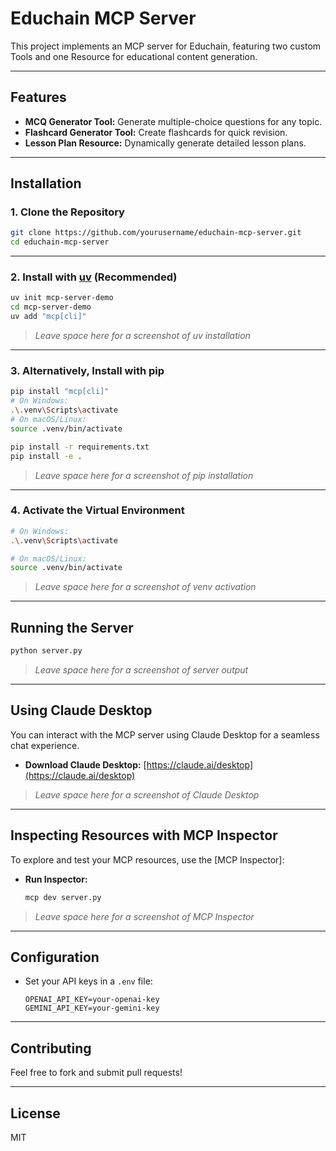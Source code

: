 # Educhain MCP Server

This project implements an MCP server for Educhain, featuring two custom Tools and one Resource for educational content generation.

---

## Features

- **MCQ Generator Tool:** Generate multiple-choice questions for any topic.
- **Flashcard Generator Tool:** Create flashcards for quick revision.
- **Lesson Plan Resource:** Dynamically generate detailed lesson plans.

---

## Installation

### 1. Clone the Repository

```sh
git clone https://github.com/yourusername/educhain-mcp-server.git
cd educhain-mcp-server
```

---

### 2. Install with [uv](https://github.com/astral-sh/uv) (Recommended)

```sh
uv init mcp-server-demo
cd mcp-server-demo
uv add "mcp[cli]"
```

> _Leave space here for a screenshot of uv installation_

---

### 3. Alternatively, Install with pip

```sh
pip install "mcp[cli]"
# On Windows:
.\.venv\Scripts\activate
# On macOS/Linux:
source .venv/bin/activate

pip install -r requirements.txt
pip install -e .
```

> _Leave space here for a screenshot of pip installation_

---

### 4. Activate the Virtual Environment

```sh
# On Windows:
.\.venv\Scripts\activate

# On macOS/Linux:
source .venv/bin/activate
```

> _Leave space here for a screenshot of venv activation_

---

## Running the Server

```sh
python server.py
```

> _Leave space here for a screenshot of server output_

---

## Using Claude Desktop

You can interact with the MCP server using Claude Desktop for a seamless chat experience.

- **Download Claude Desktop:** [https://claude.ai/desktop](https://claude.ai/desktop)

> _Leave space here for a screenshot of Claude Desktop_

---

## Inspecting Resources with MCP Inspector

To explore and test your MCP resources, use the [MCP Inspector]:
- **Run Inspector:**
  ```sh
  mcp dev server.py
  ```

> _Leave space here for a screenshot of MCP Inspector_

---

## Configuration

- Set your API keys in a `.env` file:
  ```
  OPENAI_API_KEY=your-openai-key
  GEMINI_API_KEY=your-gemini-key
  ```

---

## Contributing

Feel free to fork and submit pull requests!

---

## License

MIT
